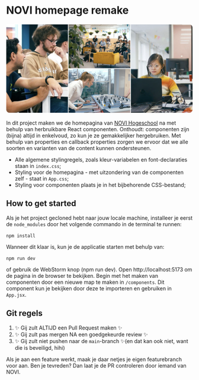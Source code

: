 # NOVI homepage remake

![novi-images.png](src/assets/novi-images.png)

In dit project maken we de homepagina van [NOVI Hogeschool](https://www.novi.nl/) na met behulp van herbruikbare React
componenten. Onthoudt: componenten zijn (bijna) altijd in enkelvoud, zo kun je ze gemakkelijker hergebruiken. Met behulp
van properties en callback properties zorgen we ervoor dat we alle soorten en varianten van de content kunnen
ondersteunen.

* Alle algemene stylingregels, zoals kleur-variabelen en font-declaraties staan in `index.css`;
* Styling voor de homepagina - met uitzondering van de componenten zelf - staat in `App.css`;
* Styling voor componenten plaats je in het bijbehorende CSS-bestand;

## How to get started

Als je het project gecloned hebt naar jouw locale machine, installeer je eerst de `node_modules` door het volgende
commando in de terminal te runnen:

```shell
npm install
```

Wanneer dit klaar is, kun je de applicatie starten met behulp van:

```shell
npm run dev
```

of gebruik de WebStorm knop (npm run dev). Open http://localhost:5173 om de pagina in de browser te bekijken. Begin met
het maken van componenten door een nieuwe map te maken in `/components`. Dit component kun je bekijken door deze te
importeren en gebruiken in `App.jsx`.

## Git regels

1. ✨ Gij zult ALTIJD een Pull Request maken ✨
2. ✨ Gij zult pas mergen NA een goedgekeurde review ✨
3. ✨ Gij zult niet pushen naar de `main`-branch ✨(en dat kan ook niet, want die is beveiligd, hihi)

Als je aan een feature werkt, maak je daar netjes je eigen featurebranch voor aan. Ben je tevreden? Dan laat je de PR
controleren door iemand van NOVI.